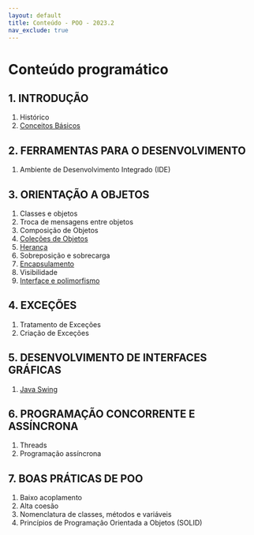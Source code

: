 ```yaml
---
layout: default
title: Conteúdo - POO - 2023.2
nav_exclude: true
---
```


# Conteúdo programático

## 1. INTRODUÇÃO

1. Histórico
2. [Conceitos Básicos](/content/poo/superior/conteudo/0-conceitos-basicos.html)

## 2. FERRAMENTAS PARA O DESENVOLVIMENTO

1. Ambiente de Desenvolvimento Integrado (IDE)

## 3. ORIENTAÇÃO A OBJETOS

1. Classes e objetos
2. Troca de mensagens entre objetos
3. Composição de Objetos
4. [Coleções de Objetos](/content/poo/superior/conteudo/colecoes.html)
5. [Herança](/content/poo/superior/conteudo/heranca.html)
6. Sobreposição e sobrecarga
7. [Encapsulamento](/content/poo/superior/conteudo/encapsulamento.html)
8. Visibilidade
9. [Interface e polimorfismo](/content/poo/superior/conteudo/polimorfismo.html)

## 4. EXCEÇÕES

1. Tratamento de Exceções
2. Criação de Exceções

## 5. DESENVOLVIMENTO DE INTERFACES GRÁFICAS

1. [Java Swing](/content/poo/superior/conteudo/java-swing.html)

## 6. PROGRAMAÇÃO CONCORRENTE E ASSÍNCRONA

1. Threads
2. Programação assíncrona

## 7. BOAS PRÁTICAS DE POO

1. Baixo acoplamento
2. Alta coesão
3. Nomenclatura de classes, métodos e variáveis
4. Princípios de Programação Orientada a Objetos (SOLID)
